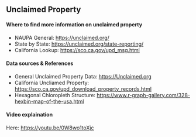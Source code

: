 ## Unclaimed Property

#### Where to find more information on unclaimed property

* NAUPA General: https://unclaimed.org/ 
* State by State: https://unclaimed.org/state-reporting/ 
* California Lookup: https://sco.ca.gov/upd_msg.html 


#### Data sources & References

* General Unclaimed Property Data: https://Unclaimed.org 
* California Uncliamed Property: https://sco.ca.gov/upd_download_property_records.html
* Hexagonal Chloropleth Structure: https://www.r-graph-gallery.com/328-hexbin-map-of-the-usa.html 
 
#### Video explaination

Here: https://youtu.be/0W8wo1toXjc 